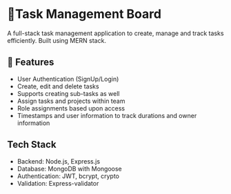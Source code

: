 # 📌Task Management Board

A full-stack task management application to create, manage and track tasks efficiently. Built using MERN stack.

## 🚀 Features

- User Authentication (SignUp/Login)
- Create, edit and delete tasks
- Supports creating sub-tasks as well
- Assign tasks and projects within team
- Role assignments based upon access
- Timestamps and user information to track durations and owner information

## Tech Stack

- Backend: Node.js, Express.js
- Database: MongoDB with Mongoose
- Authentication: JWT, bcrypt, crypto
- Validation: Express-validator
